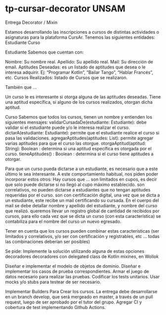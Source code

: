 # tp-cursar-decorator UNSAM

Entrega Decorator / Mixin

Estamos desarrollando las inscripciones a cursos de distintas actividades o asignaturas para la plataforma CursAr. 
Tenemos las siguientes entidades:
Estudiante
Curso

Estudiante
Sabemos que cuentan con: 

Nombre: Su nombre real.
Apellido: Su apellido real. 
Mail: Su dirección de email. 
Aptitudes Deseadas: es un listado de aptitudes que desea o le interesa adquirir.
Ej: “Programar Kotlin”, “Bailar Tango”, “Hablar Francés”, etc.
Cursos Realizados: listado de Cursos que se realizaron.



También que …

Un curso le es interesante si otorga alguna de las aptitudes deseadas.
Tiene una aptitud específica, si alguno de los cursos realizados, otorgan dicha aptitud.

Curso
Sabemos que todos los cursos, tienen un nombre y entienden los siguientes mensajes:
validarCursadaDe(estudiante: Estudiante): debe validar si el estudiante puede y/o le interesa realizar el curso.
dictarA(estudiante: Estudiante): permite que el estudiante realice el curso si pasa las validaciones.
agregarAptitudes(aptitudes: List<String>): permite agregar varias aptitudes para que el curso las otorgue.
otorgaAptitud(aptitud: String): Boolean  : determina si una aptitud específica es otorgada por el curso.
tieneAptitudes() : Boolean : determina si el curso tiene aptitudes a otorgar.

Para que un curso pueda dictarse a un estudiante, es necesario que a este último le sea interesante.
A este comportamiento habitual, nos piden poder incorporar estos otros: 
Hay cursos que …
son limitados en cupos, es decir que solo puede dictarse si no llegó al cupo máximo establecido.
son correlativos, no pueden dictarse a estudiantes que no tengan aptitudes requeridas por el curso.
son con certificación digital, una vez que se dicta a un estudiante, este recibe un mail certificando su cursada. En el cuerpo del mail se debe detallar nombre y apellido del estudiante, y nombre del curso que realizó.
queremos llevar un registro global de cantidad de recibidos por cursos, para ello cada vez que se dicta un curso (con esta característica) se contabiliza para el nombre del curso un nuevo egresado.


Tener en cuenta que los cursos pueden combinar estas características (ser limitados y correlativos, y/o ser con certificación y registrables, etc … todas las combinaciones deberían ser posibles)
 

Se pide: 
Implemente la solución utilizando alguna de estas opciones
decoradores 
decoradores con delegated class de Kotlin
mixines, en Wollok
 
Diseñar e implementar el modelo de objetos de dominio. 
Diseñar e implementar los casos de prueba correspondientes.
Armar el juego de datos necesario para realizar las pruebas.
Codificar los tests unitarios.
Usar mocks y/o stubs para testear de ser necesario.
 
Implementar Builders Para Crear los cursos.
La entrega debe desarrollarse en un branch develop, que será mergeado en master, a través de un pull request, luego de ser aprobado por el tutor del grupo. 
Agregar CI y cobertura de test implementando Github Actions.
